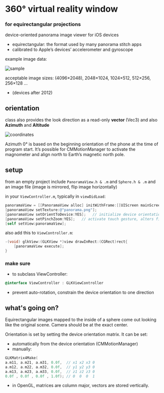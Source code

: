 # 360° virtual reality window
### for equirectangular projections
device-oriented panorama image viewer for iOS devices

* equirectangular: the format used by many panorama stitch apps
* calibrated to Apple’s devices’ accelerometer and gyroscope

example image data:

![sample](https://raw.github.com/robbykraft/Panorama/master/Panorama/park_small.jpg)

acceptable image sizes: (4096×2048), 2048×1024, 1024×512, 512×256, 256×128 ...

* (devices after 2012)

## orientation

class also provides the look direction as a read-only __vector__ (Vec3) and also __Azimuth__ and __Altitude__

![coordinates](http://upload.wikimedia.org/wikipedia/commons/thumb/f/f7/Azimuth-Altitude_schematic.svg/500px-Azimuth-Altitude_schematic.svg.png)

Azimuth 0° is based on the beginning orientation of the phone at the time of program start. It’s possible for CMMotionManager to activate the magnometer and align north to Earth’s magnetic north pole.

## setup

from an empty project include `PanoramaView.h & .m` and `Sphere.h & .m` and an image file (image is mirrored, flip image horizontally)

in your `ViewController.m`, typically in `viewDidLoad`:

```objective-c
panoramaView = [[PanoramaView alloc] initWithFrame:[[UIScreen mainScreen] bounds]];
[panoramaView setTexture:@"panorama.png"];
[panoramaView setOrientToDevice:YES];   // initialize device orientation sensors
[panoramaView setPinchZoom:YES];   // activate touch gesture, alters field of view
[self setView:panoramaView];
```

also add this to `ViewController.m`:

```objective-c
-(void) glkView:(GLKView *)view drawInRect:(CGRect)rect{
    [panoramaView execute];
}
```

### make sure
* to subclass ViewController:

```objective-c
@interface ViewController : GLKViewController
```

* prevent auto-rotation, constrain the device orientation to one direction

## what's going on?
Equirectangular images mapped to the inside of a sphere come out looking like the original scene. Camera should be at the exact center.

Orientation is set by setting the device orientation matrix. It can be set:

* automatically from the device orientation (CMMotionManager)
* manually:

```objective-c
GLKMatrix4Make(
a.m11, a.m21, a.m31, 0.0f,  // x1 x2 x3 0
a.m12, a.m22, a.m32, 0.0f,  // y1 y2 y3 0
a.m13, a.m23, a.m33, 0.0f,  // z1 z2 z3 0
0.0f , 0.0f , 0.0f , 1.0f); // 0  0  0  1
```
* in OpenGL, matrices are column major, vectors are stored vertically.